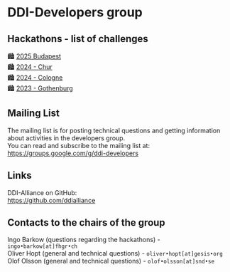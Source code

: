 # DDI-Developers group

## Hackathons - list of challenges
🏙️ [2025 Budapest](https://github.com/orgs/ddi-developers/projects/6)  
🏙️ [2024 - Chur](https://github.com/orgs/ddi-developers/projects/3)  
🏙️ [2024 - Cologne](https://github.com/orgs/ddi-developers/projects/1)  
🏙️ [2023 - Gothenburg](https://github.com/ddi-hackathon-2023)

## Mailing List

The mailing list is for posting technical questions and getting information about activities in the developers group.  
You can read and subscribe to the mailing list at:  
https://groups.google.com/g/ddi-developers

## Links

DDI-Alliance on GitHub:  
https://github.com/ddialliance

## Contacts to the chairs of the group
Ingo Barkow (questions regarding the hackathons) - `ingo•barkow[at]fhgr•ch`  
Oliver Hopt (general and technical questions) - `oliver•hopt[at]gesis•org`  
Olof Olsson (general and technical questions) - `olof•olsson[at]snd•se`  

